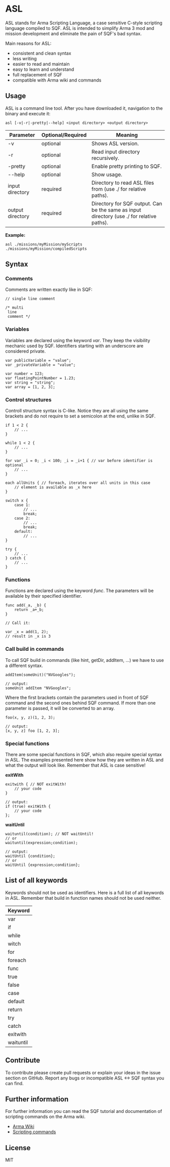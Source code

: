 # ASL

ASL stands for Arma Scripting Language, a case sensitive C-style scripting language compiled to SQF.
ASL is intended to simplify Arma 3 mod and mission development and eliminate the pain of SQF's bad syntax.

Main reasons for ASL:

* consistent and clean syntax
* less writing
* easier to read and maintain
* easy to learn and understand
* full replacement of SQF
* compatible with Arma wiki and commands

## Usage

ASL is a command line tool. After you have downloaded it, navigation to the binary and execute it:

```
asl [-v|-r|-pretty|--help] <input directory> <output directory>
```

| Parameter | Optional/Required | Meaning |
| --------- | ----------------- | ------- |
| -v | optional | Shows ASL version. |
| -r | optional | Read input directory recursively. |
| -pretty | optional | Enable pretty printing to SQF. |
| --help | optional | Show usage. |
| input directory | required | Directory to read ASL files from (use ./ for relative paths). |
| output directory | required | Directory for SQF output. Can be the same as input directory (use ./ for relative paths). |

**Example:**

```
asl ./missions/myMission/myScripts ./missions/myMission/compiledScripts
```

## Syntax

### Comments

Comments are written exactly like in SQF:

```
// single line comment

/* multi
 line
 comment */
```

### Variables

Variables are declared using the keyword *var*. They keep the visibility mechanic used by SQF. Identifiers starting with an underscore are considered private.

```
var publicVariable = "value";
var _privateVariable = "value";

var number = 123;
var floatingPointNumber = 1.23;
var string = "string";
var array = [1, 2, 3];
```

### Control structures

Controll structure syntax is C-like. Notice they are all using the same brackets and do not require to set a semicolon at the end, unlike in SQF.

```
if 1 < 2 {
    // ...
}

while 1 < 2 {
    // ...
}

for var _i = 0; _i < 100; _i = _i+1 { // var before identifier is optional
    // ...
}

each allUnits { // foreach, iterates over all units in this case
    // element is available as _x here
}

switch x {
    case 1:
        // ...
        break;
    case 2:
        // ...
        break;
    default:
        // ...
}

try {
    // ...
} catch {
    // ...
}
```

### Functions

Functions are declared using the keyword *func*. The parameters will be available by their specified identifier.

```
func add(_a, _b) {
    return _a+_b;
}

// Call it:

var _x = add(1, 2);
// result in _x is 3
```

### Call build in commands

To call SQF build in commands (like hint, getDir, addItem, ...) we have to use a different syntax.

```
addItem(someUnit)("NVGoogles");

// output:
someUnit addItem "NVGoogles";
```

Where the first brackets contain the parameters used in front of SQF command and the second ones behind SQF command. If more than one parameter is passed, it will be converted to an array.

```
foo(x, y, z)(1, 2, 3);

// output:
[x, y, z] foo [1, 2, 3];
```

### Special functions

There are some special functions in SQF, which also require special syntax in ASL. The examples presented here show how they are written in ASL and what the output will look like. Remember that ASL is case sensitive!

**exitWith**

```
exitwith { // NOT exitWith!
    // your code
}

// output:
if (true) exitWith {
    // your code
};
```

**waitUntil**

```
waituntil(condition); // NOT waitUntil!
// or
waituntil(expression;condition);

// output:
waitUntil {condition};
// or
waitUntil {expression;condition};
```

## List of all keywords

Keywords should not be used as identifiers. Here is a full list of all keywords in ASL. Remember that build in function names should not be used neither.

| Keyword |
| ------- |
| var |
| if |
| while |
| witch |
| for |
| foreach |
| func |
| true |
| false |
| case |
| default |
| return |
| try |
| catch |
| exitwith |
| waituntil |

## Contribute

To contribute please create pull requests or explain your ideas in the issue section on GitHub. Report any bugs or incompatible ASL <-> SQF syntax you can find.

## Further information

For further information you can read the SQF tutorial and documentation of scripting commands on the Arma wiki.

* [Arma Wiki](https://community.bistudio.com/wiki/Main_Page)
* [Scripting commands](https://community.bistudio.com/wiki/Category:Scripting_Commands_Arma_3)

## License

MIT

